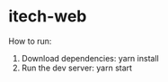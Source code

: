 # itech-web

How to run:  

1.    Download dependencies: yarn install  
2.    Run the dev server: yarn start
